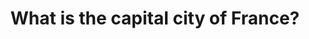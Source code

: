 ---
title: "What is the capital city of France?"
type: "question"
layout: "single"
answers:
    - id: answer1
      title: Paris
      correct: true

    - id: answer2
      title: London

    - id: answer3
      title: Berlin
      
    - id: answer4
      title: Madrid
---